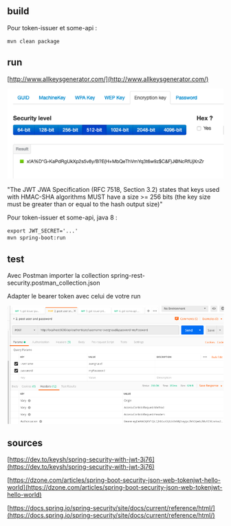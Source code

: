 
## build

Pour token-issuer et some-api :
```
mvn clean package
```

## run

[http://www.allkeysgenerator.com/](http://www.allkeysgenerator.com/)

![allkeysgenerator.png](allkeysgenerator.png)

"The JWT JWA Specification (RFC 7518, Section 3.2) states that keys used with HMAC-SHA algorithms MUST have a size >= 256 bits
(the key size must be greater than or equal to the hash output size)"

Pour token-issuer et some-api, java 8 :
```
export JWT_SECRET='...'
mvn spring-boot:run
```

## test

Avec Postman importer la collection spring-rest-security.postman_collection.json

Adapter le bearer token avec celui de votre run

![postman.png](postman.png)

## sources

[https://dev.to/keysh/spring-security-with-jwt-3j76](https://dev.to/keysh/spring-security-with-jwt-3j76)

[https://dzone.com/articles/spring-boot-security-json-web-tokenjwt-hello-world](https://dzone.com/articles/spring-boot-security-json-web-tokenjwt-hello-world)

[https://docs.spring.io/spring-security/site/docs/current/reference/html/](https://docs.spring.io/spring-security/site/docs/current/reference/html/)

